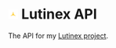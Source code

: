 # <img src="logo.svg" alt="Logo" width="20"/> Lutinex API
The API for my [Lutinex project](https://github.com/Zhyov/Lutinex).